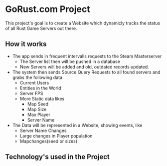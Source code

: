# GoRust.com Project
This project's goal is to create a Website which dynamicly tracks the status of all Rust Game Servers out there.

## How it works
* The app sends in frequent intervalls requests to the Steam Masterserver
  * The Server list then will be pushed in a database
  * New Servers will be added and old, outdated records updated.
* The system then sends Source Query Requests to all found servers and grabs the following data
  * Current Users
  * Entities in the World
  * Server FPS
  * More Static data likes
    * Map Seed
    * Map Size
    * Max Player
    * Server Name
* The Data will be represented in a Website, showing events, like
  * Server Name Changes
  * Large changes in Player population
  * Mapchanges(seed or sizes)
  
## Technology's used in the Project
